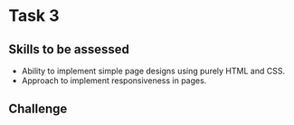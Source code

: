 # Task 3


## Skills to be assessed

- Ability to implement simple page designs using purely HTML and CSS.
- Approach to implement responsiveness in pages.

## Challenge

